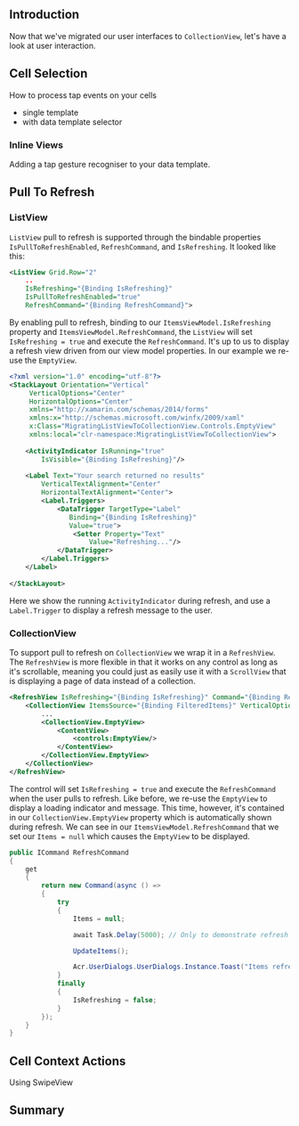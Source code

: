 ## Introduction

Now that we've migrated our user interfaces to `CollectionView`, let's have a look at user interaction.

## Cell Selection

How to process tap events on your cells

- single template
- with data template selector

### Inline Views

Adding a tap gesture recogniser to your data template.

## Pull To Refresh

### ListView
`ListView` pull to refresh is supported through the bindable properties `IsPullToRefreshEnabled`, `RefreshCommand`, and `IsRefreshing`. It looked like this:

~~~xml
<ListView Grid.Row="2"
	..
	IsRefreshing="{Binding IsRefreshing}"
	IsPullToRefreshEnabled="true"
	RefreshCommand="{Binding RefreshCommand}">
~~~
 
By enabling pull to refresh, binding to our `ItemsViewModel.IsRefreshing` property and `ItemsViewModel.RefreshCommand`, the `ListView` will set `IsRefreshing = true` and execute the `RefreshCommand`. It's up to us to display a refresh view driven from our view model properties. In our example we re-use the `EmptyView`.

~~~xml
<?xml version="1.0" encoding="utf-8"?>
<StackLayout Orientation="Vertical"
	 VerticalOptions="Center"
	 HorizontalOptions="Center"
	 xmlns="http://xamarin.com/schemas/2014/forms"
	 xmlns:x="http://schemas.microsoft.com/winfx/2009/xaml"
	 x:Class="MigratingListViewToCollectionView.Controls.EmptyView"
	 xmlns:local="clr-namespace:MigratingListViewToCollectionView">
	 
	<ActivityIndicator IsRunning="true"
   		IsVisible="{Binding IsRefreshing}"/>
   		
	<Label Text="Your search returned no results"
		VerticalTextAlignment="Center"
		HorizontalTextAlignment="Center">
		<Label.Triggers>
			<DataTrigger TargetType="Label"
		       Binding="{Binding IsRefreshing}"
		       Value="true">
				<Setter Property="Text"
				    Value="Refreshing..."/>
			</DataTrigger>
		</Label.Triggers>
	</Label>
	
</StackLayout>
~~~

Here we show the running `ActivityIndicator` during refresh, and use a `Label.Trigger` to display a refresh message to the user. 

### CollectionView

To support pull to refresh on `CollectionView` we wrap it in a `RefreshView`. The `RefreshView` is more flexible in that it works on any control as long as it's scrollable, meaning you could just as easily use it with a `ScrollView` that is displaying a page of data instead of a collection. 

~~~xml
<RefreshView IsRefreshing="{Binding IsRefreshing}" Command="{Binding RefreshCommand}" Grid.Row="2">
    <CollectionView ItemsSource="{Binding FilteredItems}" VerticalOptions="FillAndExpand">
        ...
        <CollectionView.EmptyView>
            <ContentView>
                <controls:EmptyView/>
            </ContentView>
        </CollectionView.EmptyView>
    </CollectionView>
</RefreshView>
~~~

The control will set `IsRefreshing = true` and execute the `RefreshCommand` when the user pulls to refresh. Like before, we re-use the `EmptyView` to display a loading indicator and message. This time, however, it's contained in our `CollectionView.EmptyView` property which is automatically shown during refresh. We can see in our `ItemsViewModel.RefreshCommand` that we set our `Items = null` which causes the `EmptyView` to be displayed.

~~~csharp
public ICommand RefreshCommand
{
    get
    {
        return new Command(async () =>
        {
            try
            {
                Items = null;

                await Task.Delay(5000); // Only to demonstrate refresh views..

                UpdateItems();

                Acr.UserDialogs.UserDialogs.Instance.Toast("Items refreshed");
            }
            finally
            {
                IsRefreshing = false;
            }
        });
    }
}
~~~
  

## Cell Context Actions

Using SwipeView

## Summary
